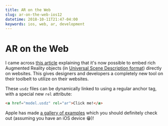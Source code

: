 ```yaml
---
title: AR on the Web
slug: ar-on-the-web-ios12
datetime: 2018-10-11T21:47-04:00
keywords: ios, web, ar, development
---
```


# AR on the Web

I came across [this article](https://webkit.org/blog/8421/viewing-augmented-reality-assets-in-safari-for-ios/) explaining that it's now possible to embed rich Augmented Reality objects (in [Universal Scene Description format](https://graphics.pixar.com/usd/docs/Usdz-File-Format-Specification.html)) directly on websites. This gives designers and developers a completely new tool on their toolbelt to utilize on their websites.

These `usdz` files can be dynamically linked to using a regular anchor tag, with a special new `rel` attribute:

```html
<a href="model.usdz" rel="ar">Click me!</a>
```

Apple has made [a gallery of examples](https://developer.apple.com/arkit/gallery/) which you should definitely check out (assuming you have an iOS device 😁)!
